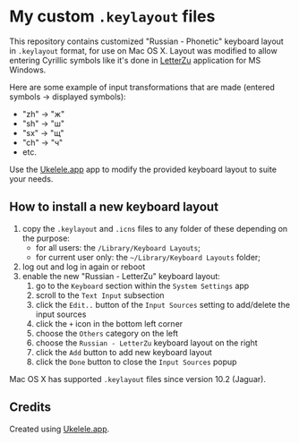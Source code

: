 # My custom `.keylayout` files

This repository contains customized "Russian - Phonetic" keyboard layout in `.keylayout` format, for use on Mac OS X. Layout was modified to allow entering Cyrillic symbols like it's done in [LetterZu](http://www.letterzu.com/) application for MS Windows.

Here are some example of input transformations that are made (entered symbols -> displayed symbols):
* "zh" -> "ж"
* "sh" -> "ш"
* "sx" -> "щ"
* "ch" -> "ч"
* etc.

Use the [Ukelele.app](https://software.sil.org/ukelele/) app to modify the provided keyboard layout to suite your needs.

## How to install a new keyboard layout

1. copy the `.keylayout` and `.icns` files to any folder of these depending on the purpose:
   * for all users: the `/Library/Keyboard Layouts`;
   * for current user only: the `~/Library/Keyboard Layouts` folder;
2. log out and log in again or reboot
3. enable the new "Russian - LetterZu" keyboard layout:
   1. go to the `Keyboard` section within the `System Settings` app
   2. scroll to the `Text Input` subsection
   3. click the `Edit..` button of the `Input Sources` setting to add/delete the input sources
   4. click the `+` icon in the bottom left corner
   5. choose the `Others` category on the left
   6. choose the `Russian - LetterZu` keyboard layout on the right
   7. click the `Add` button to add new keyboard layout
   8. click the `Done` button to close the `Input Sources` popup

Mac OS X has supported `.keylayout` files since version 10.2 (Jaguar).

## Credits

Created using [Ukelele.app](https://software.sil.org/ukelele/).
